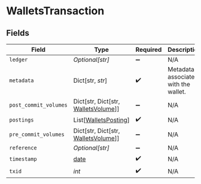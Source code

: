 # WalletsTransaction


## Fields

| Field                                                                       | Type                                                                        | Required                                                                    | Description                                                                 | Example                                                                     |
| --------------------------------------------------------------------------- | --------------------------------------------------------------------------- | --------------------------------------------------------------------------- | --------------------------------------------------------------------------- | --------------------------------------------------------------------------- |
| `ledger`                                                                    | *Optional[str]*                                                             | :heavy_minus_sign:                                                          | N/A                                                                         |                                                                             |
| `metadata`                                                                  | Dict[str, *str*]                                                            | :heavy_check_mark:                                                          | Metadata associated with the wallet.                                        |                                                                             |
| `post_commit_volumes`                                                       | Dict[str, Dict[str, [WalletsVolume](../../models/shared/walletsvolume.md)]] | :heavy_minus_sign:                                                          | N/A                                                                         |                                                                             |
| `postings`                                                                  | List[[WalletsPosting](../../models/shared/walletsposting.md)]               | :heavy_check_mark:                                                          | N/A                                                                         |                                                                             |
| `pre_commit_volumes`                                                        | Dict[str, Dict[str, [WalletsVolume](../../models/shared/walletsvolume.md)]] | :heavy_minus_sign:                                                          | N/A                                                                         |                                                                             |
| `reference`                                                                 | *Optional[str]*                                                             | :heavy_minus_sign:                                                          | N/A                                                                         | ref:001                                                                     |
| `timestamp`                                                                 | [date](https://docs.python.org/3/library/datetime.html#date-objects)        | :heavy_check_mark:                                                          | N/A                                                                         |                                                                             |
| `txid`                                                                      | *int*                                                                       | :heavy_check_mark:                                                          | N/A                                                                         |                                                                             |